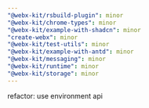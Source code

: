 ```yaml
---
"@webx-kit/rsbuild-plugin": minor
"@webx-kit/chrome-types": minor
"@webx-kit/example-with-shadcn": minor
"create-webx": minor
"@webx-kit/test-utils": minor
"@webx-kit/example-with-antd": minor
"@webx-kit/messaging": minor
"@webx-kit/runtime": minor
"@webx-kit/storage": minor
---
```


refactor: use environment api
